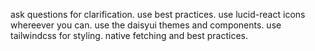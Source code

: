 ask questions for clarification.
use best practices.
use lucid-react icons whereever you can.
use the daisyui themes and components.
use tailwindcss for styling.
native fetching and best practices.